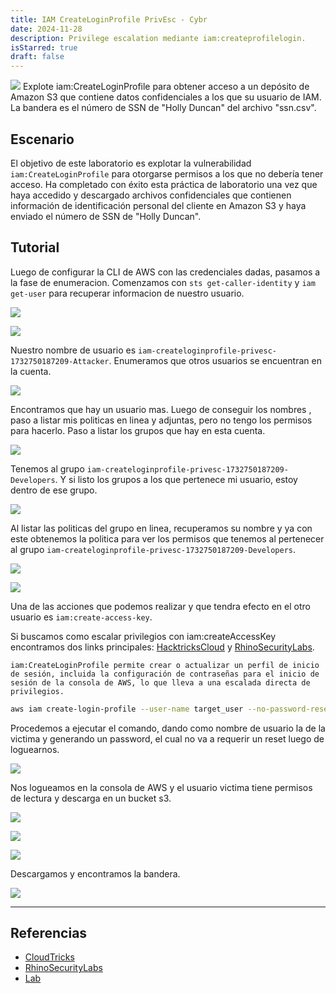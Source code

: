 ```yaml
---
title: IAM CreateLoginProfile PrivEsc - Cybr
date: 2024-11-28
description: Privilege escalation mediante iam:createprofilelogin.
isStarred: true
draft: false
---
```


![](1.jpeg)
Explote iam:CreateLoginProfile para obtener acceso a un depósito de Amazon S3 que contiene datos confidenciales a los que su usuario de IAM. La bandera es el número de SSN de "Holly Duncan" del archivo "ssn.csv".

## Escenario

El objetivo de este laboratorio es explotar la vulnerabilidad `iam:CreateLoginProfile` para otorgarse permisos a los que no debería tener acceso. Ha completado con éxito esta práctica de laboratorio una vez que haya accedido y descargado archivos confidenciales que contienen información de identificación personal del cliente en Amazon S3 y haya enviado el número de SSN de "Holly Duncan".

## Tutorial

Luego de configurar la CLI de AWS con las credenciales dadas, pasamos a la fase de enumeracion. Comenzamos con `sts get-caller-identity` y `iam get-user` para recuperar informacion de nuestro usuario.

![](1.png)

![](2.png)

Nuestro nombre de usuario es `iam-createloginprofile-privesc-1732750187209-Attacker`. Enumeramos que otros usuarios se encuentran en la cuenta.

![](3.png)

Encontramos que hay un usuario mas. Luego de conseguir los nombres , paso a listar mis politicas en linea y adjuntas, pero no tengo los permisos para hacerlo. Paso a listar los grupos que hay en esta cuenta.

![](4.png)

Tenemos al grupo `iam-createloginprofile-privesc-1732750187209-Developers`. Y si listo los grupos a los que pertenece mi usuario, estoy dentro de ese grupo. 

![](5.png)

Al listar las politicas del grupo en linea, recuperamos su nombre y ya con este obtenemos la politica para ver los permisos que tenemos al pertenecer al grupo `iam-createloginprofile-privesc-1732750187209-Developers`.

![](6.png)

![](7.png)

Una de las acciones que podemos realizar y que tendra efecto en el otro usuario es `iam:create-access-key`.

Si buscamos como escalar privilegios con iam:createAccessKey encontramos dos links principales: [HacktricksCloud](https://cloud.hacktricks.xyz/pentesting-cloud/aws-security/aws-privilege-escalation/aws-iam-privesc#iam-createloginprofile-or-iam-updateloginprofile) y [RhinoSecurityLabs](https://rhinosecuritylabs.com/aws/aws-privilege-escalation-methods-mitigation/).

`iam:CreateLoginProfile permite crear o actualizar un perfil de inicio de sesión, incluida la configuración de contraseñas para el inicio de sesión de la consola de AWS, lo que lleva a una escalada directa de privilegios.` 

```bash
aws iam create-login-profile --user-name target_user --no-password-reset-required --password '<password>'
```

Procedemos a ejecutar el comando, dando como nombre de usuario la de la victima y generando un password, el cual no va a requerir un reset luego de loguearnos.

![](8.png)

Nos logueamos en la consola de AWS y el usuario victima tiene permisos de lectura y descarga en un bucket s3.

![](9.png)

![](10.png)

![](11.png)

Descargamos y encontramos la bandera.

![](12.png)

---

## Referencias
- [CloudTricks](https://cloud.hacktricks.xyz/pentesting-cloud/aws-security/aws-privilege-escalation/aws-iam-privesc#iam-createloginprofile-or-iam-updateloginprofile)
- [RhinoSecurityLabs](https://rhinosecuritylabs.com/aws/aws-privilege-escalation-methods-mitigation/)
- [Lab](https://cybr.com/courses/iam-privilege-escalation-labs/lessons/lab-ctf-iamcreateloginprofile-privesc/)